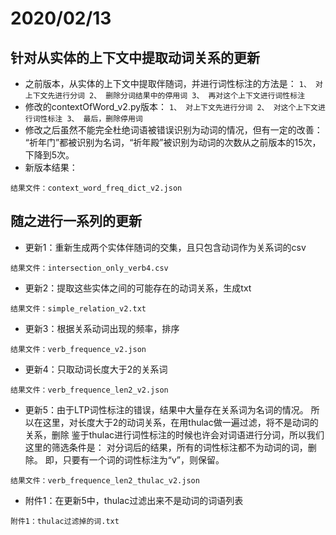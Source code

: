 # 2020/02/13
## 针对从实体的上下文中提取动词关系的更新
* 之前版本，从实体的上下文中提取伴随词，并进行词性标注的方法是：
``1、 对上下文先进行分词
  2、 删除分词结果中的停用词
  3、 再对这个上下文进行词性标注``
*  修改的contextOfWord_v2.py版本：
``1、 对上下文先进行分词
  2、 对这个上下文进行词性标注
  3、 最后，删除停用词``
*  修改之后虽然不能完全杜绝词语被错误识别为动词的情况，但有一定的改善：
“祈年门”都被识别为名词，“祈年殿”被识别为动词的次数从之前版本的15次，下降到5次。
*  新版本结果：
~~~~
结果文件：context_word_freq_dict_v2.json
~~~~
## 随之进行一系列的更新
* 更新1：重新生成两个实体伴随词的交集，且只包含动词作为关系词的csv
~~~~
结果文件：intersection_only_verb4.csv
~~~~
* 更新2：提取这些实体之间的可能存在的动词关系，生成txt
~~~~
结果文件：simple_relation_v2.txt
~~~~
* 更新3：根据关系动词出现的频率，排序
~~~~
结果文件：verb_frequence_v2.json
~~~~
* 更新4：只取动词长度大于2的关系词
~~~~
结果文件：verb_frequence_len2_v2.json
~~~~
* 更新5：由于LTP词性标注的错误，结果中大量存在关系词为名词的情况。
所以在这里，对长度大于2的动词关系，在用thulac做一遍过滤，将不是动词的关系，删除
鉴于thulac进行词性标注的时候也许会对词语进行分词，所以我们这里的筛选条件是：
对分词后的结果，所有的词性标注都不为动词的词，删除。
即，只要有一个词的词性标注为“v”，则保留。
~~~~
结果文件：verb_frequence_len2_thulac_v2.json
~~~~
* 附件1：在更新5中，thulac过滤出来不是动词的词语列表
~~~~
附件1：thulac过滤掉的词.txt
~~~~
